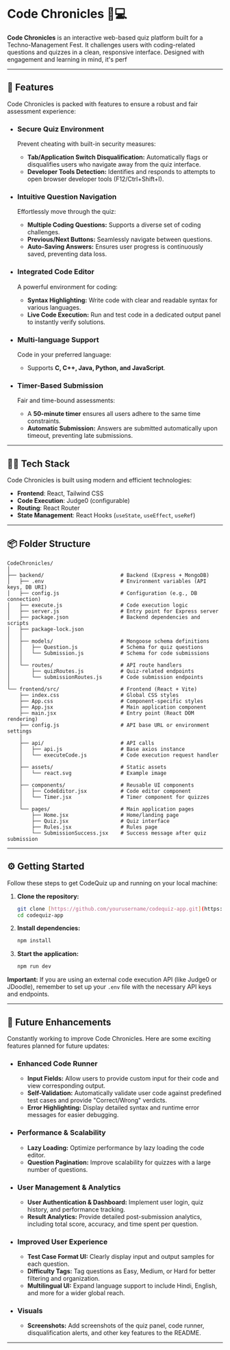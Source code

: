 # Code Chronicles 🧠💻

**Code Chronicles** is an interactive web-based quiz platform built for a Techno-Management Fest. It challenges users with coding-related questions and quizzes in a clean, responsive interface. Designed with engagement and learning in mind, it's perf

---

## 🚀 Features

Code Chronicles is packed with features to ensure a robust and fair assessment experience:

* ### **Secure Quiz Environment**
    Prevent cheating with built-in security measures:
    * **Tab/Application Switch Disqualification:** Automatically flags or disqualifies users who navigate away from the quiz interface.
    * **Developer Tools Detection:** Identifies and responds to attempts to open browser developer tools (F12/Ctrl+Shift+I).

* ### **Intuitive Question Navigation**
    Effortlessly move through the quiz:
    * **Multiple Coding Questions:** Supports a diverse set of coding challenges.
    * **Previous/Next Buttons:** Seamlessly navigate between questions.
    * **Auto-Saving Answers:** Ensures user progress is continuously saved, preventing data loss.

* ### **Integrated Code Editor**
    A powerful environment for coding:
    * **Syntax Highlighting:** Write code with clear and readable syntax for various languages.
    * **Live Code Execution:** Run and test code in a dedicated output panel to instantly verify solutions.

* ### **Multi-language Support**
    Code in your preferred language:
    * Supports **C, C++, Java, Python, and JavaScript**.

* ### **Timer-Based Submission**
    Fair and time-bound assessments:
    * A **50-minute timer** ensures all users adhere to the same time constraints.
    * **Automatic Submission:** Answers are submitted automatically upon timeout, preventing late submissions.

---

## 🧑‍💻 Tech Stack

Code Chronicles is built using modern and efficient technologies:

* **Frontend**: React, Tailwind CSS
* **Code Execution**: Judge0 (configurable)
* **Routing**: React Router
* **State Management**: React Hooks (`useState`, `useEffect`, `useRef`)

---

## 📦 Folder Structure
```
CodeChronicles/
│
├── backend/                         # Backend (Express + MongoDB)
│   ├── .env                         # Environment variables (API keys, DB URI)
│   ├── config.js                    # Configuration (e.g., DB connection)
│   ├── execute.js                   # Code execution logic
│   ├── server.js                    # Entry point for Express server
│   ├── package.json                 # Backend dependencies and scripts
│   ├── package-lock.json
│   │
│   ├── models/                      # Mongoose schema definitions
│   │   ├── Question.js              # Schema for quiz questions
│   │   └── Submission.js            # Schema for code submissions
│   │
│   └── routes/                      # API route handlers
│       ├── quizRoutes.js            # Quiz-related endpoints
│       └── submissionRoutes.js      # Code submission endpoints
│
└── frontend/src/                    # Frontend (React + Vite)
    ├── index.css                    # Global CSS styles
    ├── App.css                      # Component-specific styles
    ├── App.jsx                      # Main application component
    ├── main.jsx                     # Entry point (React DOM rendering)
    ├── config.js                    # API base URL or environment settings
    │
    ├── api/                         # API calls
    │   ├── api.js                   # Base axios instance
    │   └── executeCode.js           # Code execution request handler
    │
    ├── assets/                      # Static assets
    │   └── react.svg                # Example image
    │
    ├── components/                  # Reusable UI components
    │   ├── CodeEditor.jsx           # Code editor component
    │   └── Timer.jsx                # Timer component for quizzes
    │
    └── pages/                       # Main application pages
        ├── Home.jsx                 # Home/landing page
        ├── Quiz.jsx                 # Quiz interface
        ├── Rules.jsx                # Rules page
        └── SubmissionSuccess.jsx    # Success message after quiz submission

```
---

## ⚙️ Getting Started

Follow these steps to get CodeQuiz up and running on your local machine:

1.  **Clone the repository:**
    ```bash
    git clone [https://github.com/yourusername/codequiz-app.git](https://github.com/yourusername/codequiz-app.git)
    cd codequiz-app
    ```
2.  **Install dependencies:**
    ```bash
    npm install
    ```
3.  **Start the application:**
    ```bash
    npm run dev
    ```

**Important:** If you are using an external code execution API (like Judge0 or JDoodle), remember to set up your `.env` file with the necessary API keys and endpoints.

---

## 🔮 Future Enhancements

Constantly working to improve Code Chronicles. Here are some exciting features planned for future updates:

* ### **Enhanced Code Runner**
    * **Input Fields:** Allow users to provide custom input for their code and view corresponding output.
    * **Self-Validation:** Automatically validate user code against predefined test cases and provide "Correct/Wrong" verdicts.
    * **Error Highlighting:** Display detailed syntax and runtime error messages for easier debugging.

* ### **Performance & Scalability**
    * **Lazy Loading:** Optimize performance by lazy loading the code editor.
    * **Question Pagination:** Improve scalability for quizzes with a large number of questions.

* ### **User Management & Analytics**
    * **User Authentication & Dashboard:** Implement user login, quiz history, and performance tracking.
    * **Result Analytics:** Provide detailed post-submission analytics, including total score, accuracy, and time spent per question.

* ### **Improved User Experience**
    * **Test Case Format UI:** Clearly display input and output samples for each question.
    * **Difficulty Tags:** Tag questions as Easy, Medium, or Hard for better filtering and organization.
    * **Multilingual UI:** Expand language support to include Hindi, English, and more for a wider global reach.

* ### **Visuals**
    * **Screenshots:** Add screenshots of the quiz panel, code runner, disqualification alerts, and other key features to the README.

---
